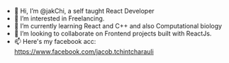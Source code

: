 - 👋 Hi, I’m @jakChi, a self taught React Developer 
- 👀 I’m interested in Freelancing.
- 🌱 I’m currently learning React and C++ and also Computational biology
- 💞️ I’m looking to collaborate on Frontend projects built with ReactJs.
- 📫 Here's my facebook acc: https://www.facebook.com/jacob.tchintcharauli
